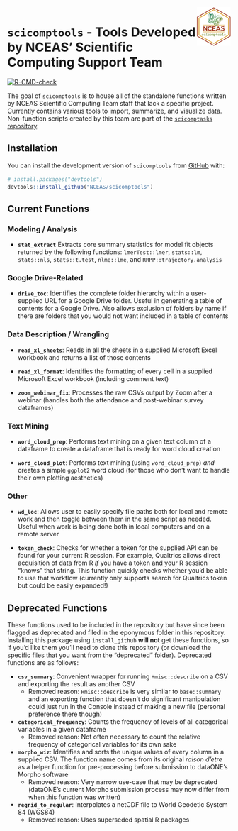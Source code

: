 
<!-- README.md is generated from README.Rmd. Please edit that file -->

<img src = "man/figures/scicomptools_hex.png" align = "right" width = "15%" />

# `scicomptools` - Tools Developed by NCEAS’ Scientific Computing Support Team

<!-- badges: start -->

[![R-CMD-check](https://github.com/NCEAS/scicomptools/actions/workflows/R-CMD-check.yaml/badge.svg)](https://github.com/NCEAS/scicomptools/actions/workflows/R-CMD-check.yaml)
<!-- badges: end -->

The goal of `scicomptools` is to house all of the standalone functions
written by NCEAS Scientific Computing Team staff that lack a specific
project. Currently contains various tools to import, summarize, and
visualize data. Non-function scripts created by this team are part of
the [`scicomptasks`
repository](https://github.com/NCEAS/scicomptasks#readme).

## Installation

You can install the development version of `scicomptools` from
[GitHub](https://github.com/) with:

``` r
# install.packages("devtools")
devtools::install_github("NCEAS/scicomptools")
```

## Current Functions

### Modeling / Analysis

- **`stat_extract`** Extracts core summary statistics for model fit
  objects returned by the following functions: `lmerTest::lmer`,
  `stats::lm`, `stats::nls`, `stats::t.test`, `nlme::lme`, and
  `RRPP::trajectory.analysis`

### Google Drive-Related

- **`drive_toc`**: Identifies the complete folder hierarchy within a
  user-supplied URL for a Google Drive folder. Useful in generating a
  table of contents for a Google Drive. Also allows exclusion of folders
  by name if there are folders that you would not want included in a
  table of contents

### Data Description / Wrangling

- **`read_xl_sheets`**: Reads in all the sheets in a supplied Microsoft
  Excel workbook and returns a list of those contents

- **`read_xl_format`**: Identifies the formatting of every cell in a
  supplied Microsoft Excel workbook (including comment text)

- **`zoom_webinar_fix`**: Processes the raw CSVs output by Zoom after a
  webinar (handles both the attendance and post-webinar survey
  dataframes)

### Text Mining

- **`word_cloud_prep`**: Performs text mining on a given text column of
  a dataframe to create a dataframe that is ready for word cloud
  creation

- **`word_cloud_plot`**: Performs text mining (using `word_cloud_prep`)
  *and* creates a simple `ggplot2` word cloud (for those who don’t want
  to handle their own plotting aesthetics)

### Other

- **`wd_loc`**: Allows user to easily specify file paths both for local
  and remote work and then toggle between them in the same script as
  needed. Useful when work is being done both in local computers and on
  a remote server

- **`token_check`**: Checks for whether a token for the supplied API can
  be found for your current R session. For example, Qualtrics allows
  direct acquisition of data from R *if* you have a token and your R
  session “knows” that string. This function quickly checks whether
  you’d be able to use that workflow (currently only supports search for
  Qualtrics token but could be easily expanded!)

## Deprecated Functions

These functions used to be included in the repository but have since
been flagged as deprecated and filed in the eponymous folder in this
repository. Installing this package using `install_github` **will not**
get these functions, so if you’d like them you’ll need to clone this
repository (or download the specific files that you want from the
“deprecated” folder). Deprecated functions are as follows:

- **`csv_summary`**: Convenient wrapper for running `Hmisc::describe` on
  a CSV and exporting the result as another CSV
  - Removed reason: `Hmisc::describe` is very similar to `base::summary`
    and an exporting function that doesn’t do significant manipulation
    could just run in the Console instead of making a new file (personal
    preference there though)
- **`categorical_frequency`**: Counts the frequency of levels of all
  categorical variables in a given dataframe
  - Removed reason: Not often necessary to count the relative frequency
    of categorical variables for its own sake
- **`morpho_wiz`**: Identifies and sorts the unique values of every
  column in a supplied CSV. The function name comes from its original
  *raison d’etre* as a helper function for pre-processing before
  submission to dataONE’s Morpho software
  - Removed reason: Very narrow use-case that may be deprecated
    (dataONE’s current Morpho submission process may now differ from
    when this function was written)
- **`regrid_to_regular`**: Interpolates a netCDF file to World Geodetic
  System 84 (WGS84)
  - Removed reason: Uses superseded spatial R packages
